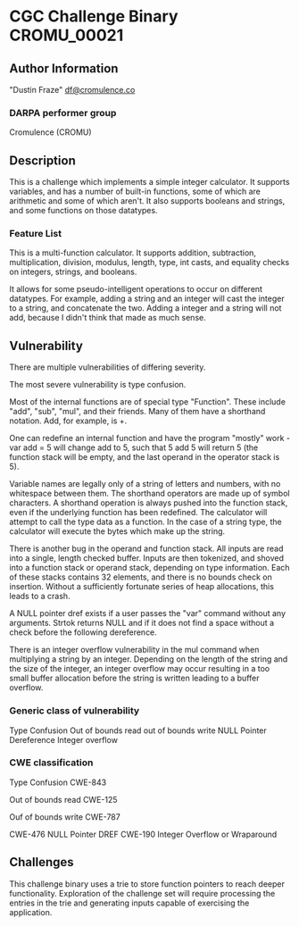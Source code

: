 # CGC Challenge Binary CROMU_00021

## Author Information

"Dustin Fraze" <df@cromulence.co>

### DARPA performer group
Cromulence (CROMU)

## Description

This is a challenge which implements a simple integer calculator.  It supports variables, and has a number of built-in functions, some of which are arithmetic and some of which aren't.  It also supports booleans and strings, and some functions on those datatypes.

### Feature List

This is a multi-function calculator.  It supports addition, subtraction, multiplication, division, modulus, length, type, int casts, and equality checks on integers, strings, and booleans.

It allows for some pseudo-intelligent operations to occur on different datatypes.  For example, adding a string and an integer will cast the integer to a string, and concatenate the two.  Adding a integer and a string will not add, because I didn't think that made as much sense.

## Vulnerability
There are multiple vulnerabilities of differing severity.

The most severe vulnerability is type confusion.

Most of the internal functions are of special type "Function".  These include "add", "sub", "mul", and their friends.  Many of them have a shorthand notation.  Add, for example, is +.

One can redefine an internal function and have the program "mostly" work - var add = 5 will change add to 5, such that 5 add 5 will return 5 (the function stack will be empty, and the last operand in the operator stack is 5).

Variable names are legally only of a string of letters and numbers, with no whitespace between them.  The shorthand operators are made up of symbol characters.  A shorthand operation is always pushed into the function stack, even if the underlying function has been redefined.  The calculator will attempt to call the type data as a function.  In the case of a string type, the calculator will execute the bytes which make up the string.

There is another bug in the operand and function stack.  All inputs are read into a single, length checked buffer.  Inputs are then tokenized, and shoved into a function stack or operand stack, depending on type information.  Each of these stacks contains 32 elements, and there is no bounds check on insertion.  Without a sufficiently fortunate series of heap allocations, this leads to a crash.

A NULL pointer dref exists if a user passes the "var" command without any arguments. Strtok returns NULL and if it does not find a space without a check before the following dereference.

There is an integer overflow vulnerability in the mul command when multiplying a string by an integer. Depending on the length of the string and the size of the integer, an integer overflow may occur resulting in a too small buffer allocation before the string is written leading to a buffer overflow. 

### Generic class of vulnerability
Type Confusion
Out of bounds read
out of bounds write
NULL Pointer Dereference
Integer overflow

### CWE classification
Type Confusion
CWE-843

Out of bounds read
CWE-125

Ouf of bounds write
CWE-787

CWE-476 NULL Pointer DREF
CWE-190 Integer Overflow or Wraparound

## Challenges

This challenge binary uses a trie to store function pointers to reach deeper functionality.  Exploration of the challenge set will require processing the entries in the trie and generating inputs capable of exercising the application.
